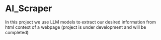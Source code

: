 # AI_Scraper
In this project we use LLM models to extract our desired information from html context of a webpage (project is under development and will be completed)
